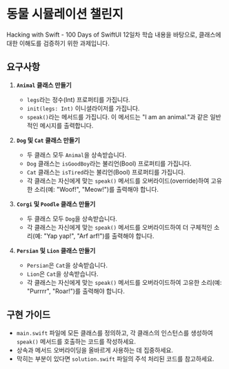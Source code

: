 
# 동물 시뮬레이션 챌린지

Hacking with Swift - 100 Days of SwiftUI 12일차 학습 내용을 바탕으로, 클래스에 대한 이해도를 검증하기 위한 과제입니다.

## 요구사항

1.  **`Animal` 클래스 만들기**
    *   `legs`라는 정수(Int) 프로퍼티를 가집니다.
    *   `init(legs: Int)` 이니셜라이저를 가집니다.
    *   `speak()`라는 메서드를 가집니다. 이 메서드는 "I am an animal."과 같은 일반적인 메시지를 출력합니다.

2.  **`Dog` 및 `Cat` 클래스 만들기**
    *   두 클래스 모두 `Animal`을 상속받습니다.
    *   `Dog` 클래스는 `isGoodBoy`라는 불리언(Bool) 프로퍼티를 가집니다.
    *   `Cat` 클래스는 `isTired`라는 불리언(Bool) 프로퍼티를 가집니다.
    *   각 클래스는 자신에게 맞는 `speak()` 메서드를 오버라이드(override)하여 고유한 소리(예: "Woof!", "Meow!")를 출력해야 합니다.

3.  **`Corgi` 및 `Poodle` 클래스 만들기**
    *   두 클래스 모두 `Dog`을 상속받습니다.
    *   각 클래스는 자신에게 맞는 `speak()` 메서드를 오버라이드하여 더 구체적인 소리(예: "Yap yap!", "Arf arf!")를 출력해야 합니다.

4.  **`Persian` 및 `Lion` 클래스 만들기**
    *   `Persian`은 `Cat`을 상속받습니다.
    *   `Lion`은 `Cat`을 상속받습니다.
    *   각 클래스는 자신에게 맞는 `speak()` 메서드를 오버라이드하여 고유한 소리(예: "Purrrr", "Roar!")를 출력해야 합니다.

## 구현 가이드

*   `main.swift` 파일에 모든 클래스를 정의하고, 각 클래스의 인스턴스를 생성하여 `speak()` 메서드를 호출하는 코드를 작성하세요.
*   상속과 메서드 오버라이딩을 올바르게 사용하는 데 집중하세요.
*   막히는 부분이 있다면 `solution.swift` 파일의 주석 처리된 코드를 참고하세요.

